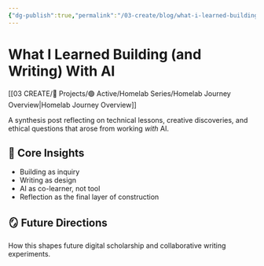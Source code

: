 ```yaml
---
{"dg-publish":true,"permalink":"/03-create/blog/what-i-learned-building-and-writing-with-ai/","title":"What I Learned Building (and Writing) With AI","tags":["learning","meta","synthesis","ai","homelab"],"created":"2025-10-15"}
---
```



# What I Learned Building (and Writing) With AI

[[03 CREATE/🎯 Projects/🟢 Active/Homelab Series/Homelab Journey Overview\|Homelab Journey Overview]]

A synthesis post reflecting on technical lessons, creative discoveries, and ethical questions that arose from working *with* AI.

## 🧭 Core Insights
- Building as inquiry  
- Writing as design  
- AI as co-learner, not tool  
- Reflection as the final layer of construction  

## 🪞 Future Directions
How this shapes future digital scholarship and collaborative writing experiments.

